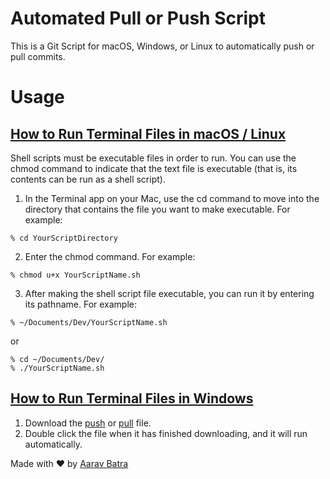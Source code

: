 # Automated Pull or Push Script

This is a Git Script for macOS, Windows, or Linux to automatically push or pull commits.

# Usage

## [How to Run Terminal Files in macOS / Linux](https://support.apple.com/guide/terminal/make-a-file-executable-apdd100908f-06b3-4e63-8a87-32e71241bab4/mac)

Shell scripts must be executable files in order to run. You can use the chmod command to indicate that the text file is executable (that is, its contents can be run as a shell script).
1. In the Terminal app on your Mac, use the cd command to move into the directory that contains the file you want to make executable. For example:
```
% cd YourScriptDirectory
```
2. Enter the chmod command. For example:
```
% chmod u+x YourScriptName.sh
```
3. After making the shell script file executable, you can run it by entering its pathname. For example:

```
% ~/Documents/Dev/YourScriptName.sh
```
or
```
% cd ~/Documents/Dev/ 
% ./YourScriptName.sh
```

## [How to Run Terminal Files in Windows](https://www.windowscentral.com/how-create-and-run-batch-file-windows-10)

1. Download the [push](https://github.com/Aarav-Batra/auto-push-pull-script/blob/main/Windows_push.bat) or [pull](https://github.com/Aarav-Batra/auto-push-pull-script/blob/main/Windows_pull.bat) file.
2. Double click the file when it has finished downloading, and it will run automatically.

Made with ❤️ by [Aarav Batra](https://github.com/Aarav-Batra)
